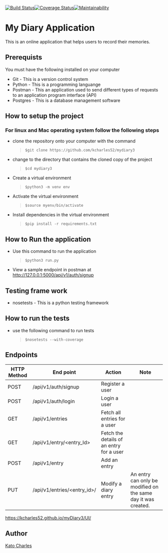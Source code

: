 [![Build Status](https://travis-ci.org/kcharles52/myDiary3.svg?branch=develop)](https://travis-ci.org/kcharles52/myDiary3)[![Coverage Status](https://coveralls.io/repos/github/kcharles52/myDiary3/badge.svg?branch=develop)](https://coveralls.io/github/kcharles52/myDiary3?branch=develop)[![Maintainability](https://api.codeclimate.com/v1/badges/8b6db8a4e63923bfaa4c/maintainability)](https://codeclimate.com/github/kcharles52/myDiary3/maintainability)
# My Diary Application
This is an online application that helps users to record their memories.

## Prerequists
You must have the following installed on your computer
* Git - This is a version control system
* Python - This is a programming languange
* Postman - This an application used to send different types of requests to an application program interface (API)
* Postgres - This is a database management software

## How to setup the project
### For linux and Mac operating system follow the following steps

* clone the repository onto your computer with the command
    >`$git clone https://github.com/kcharles52/mydiary3`
* change to the directory that contains the cloned copy of the project
    >`$cd mydiary3`
* Create a virtual environment
  > `$python3 -m venv env`
* Activate the virtual environment
  > `$source myenv/bin/activate`
* Install dependencies in the virtual environment
  > `$pip install -r requirements.txt`

##  How to Run the application
* Use this command to run the application
  > `$python3 run.py`
* View a sample endpoint in postman at http://127.0.0.1:5000/api/v1/auth/signup

## Testing frame work
* nosetests - This is a python testing framework

## How to run the tests
* use the following command to run tests
  > `$nosetests --with-coverage`


## Endpoints
HTTP Method|End point |Action        |Note
-----------------|---------------------------|--------------|--------------
POST | /api/v1/auth/signup | Register a user|
POST | /api/v1/auth/login | Login a user|
GET| /api/v1/entries   | Fetch all entries for a user
GET | /api/v1/entry/<entry_Id> | Fetch the details of an entry for a user |
POST | /api/v1/entry | Add an entry|
PUT | /api/v1/entries/<entry_id>/ | Modify a diary entry|An entry can only be modified on the same day it was created.

https://kcharles52.github.io/myDiary3/UI/

## Author
[Kato Charles](https://github.com/kcharles52)
